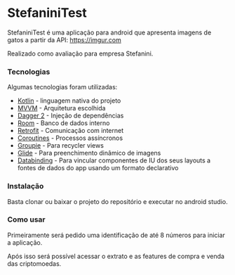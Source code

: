 # StefaniniTest
StefaniniTest é uma aplicação para android que apresenta imagens de gatos a partir da API:  https://imgur.com

Realizado como avaliação para empresa Stefanini.
### Tecnologias

Algumas tecnologias foram utilizadas:

* [Kotlin] - linguagem nativa do projeto
* [MVVM] - Arquitetura escolhida
* [Dagger 2] - Injeção de dependências
* [Room] - Banco de dados interno
* [Retrofit] - Comunicação com internet
* [Coroutines] - Processos assíncronos 
* [Groupie] - Para recycler views
* [Glide] - Para preenchimento dinâmico de imagens
* [Databinding] -  Para vincular componentes de IU dos seus layouts a fontes de dados do app usando um formato declarativo

### Instalação

Basta clonar ou baixar o projeto do repositório e executar no android studio.
### Como usar

Primeiramente será pedido uma identificação de até 8 números para iniciar a aplicação.

Após isso será possível acessar o extrato e as features de compra e venda das criptomoedas.


   [Kotlin]: <https://kotlinlang.org/>
   [MVVM]: <https://developer.android.com/jetpack/guide?hl=pt-br>
   [Dagger 2]: <https://dagger.dev/>
   [Room]: <https://developer.android.com/topic/libraries/architecture/room>
   [Retrofit]: <https://square.github.io/retrofit/>
   [Coroutines]: <https://developer.android.com/kotlin/coroutines>
   [Groupie]: <https://github.com/lisawray/groupie>
   [Glide]: <https://bumptech.github.io/glide/>
   [Databinding]: <https://developer.android.com/topic/libraries/data-binding?hl=pt-br>
